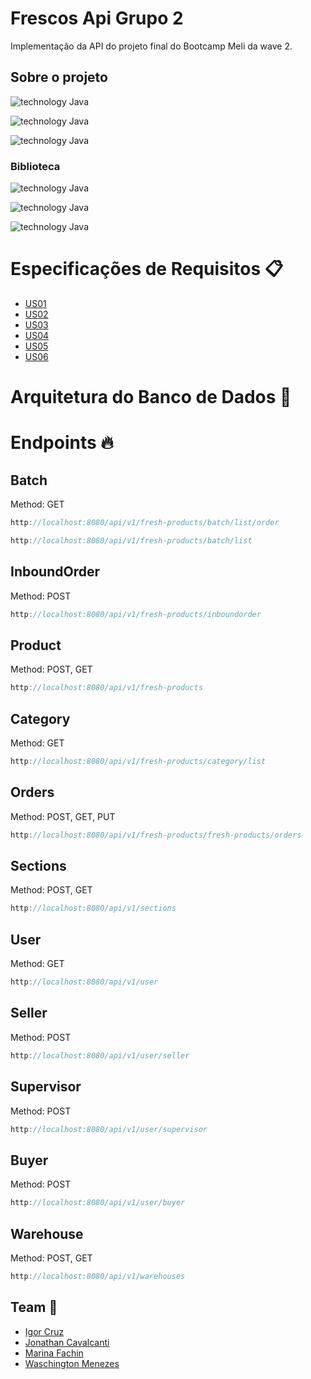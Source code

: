 # Frescos Api Grupo 2
Implementação da API do projeto final do Bootcamp Meli da wave 2. 

## Sobre o projeto

![technology Java](https://img.shields.io/badge/technology-java-blue.svg?style=flat-square)

![technology Java](https://img.shields.io/badge/framework-spring--boot-blue.svg?style=flat-square)

![technology Java](https://img.shields.io/badge/database-MySql-blue.svg?style=flat-square)

### Biblioteca 

![technology Java](https://img.shields.io/badge/modelmapper-v2.4.4-green.svg?style=flat-square)

![technology Java](https://img.shields.io/badge/java--jwt-v3.16.0-green.svg?style=flat-square)

![technology Java](https://img.shields.io/badge/lombok-v1.18.20-green.svg?style=flat-square)

# Especificações de Requisitos 📋

* [US01](https://drive.google.com/file/d/1X7YVc-DrSOa7KPR5nUF3Vi-ZkiMaUF9_/view)
* [US02](https://drive.google.com/file/d/136B0QgcQ2czB-ij_vt1t9YUON8xP8LlX/view)
* [US03](https://drive.google.com/file/d/1y7mP_PtO68TqkapqAOgvStwedq9WRr59/view)
* [US04](https://drive.google.com/file/d/1DIWGoZe9I-dHUtASFoiQ1pG21n5mK5ZZ/view)
* [US05](https://drive.google.com/file/d/1kcHtsFa35x5feUX9hCeHsW4HFk-hR6gy/view)
* [US06](https://drive.google.com/file/d/1hNOHcg1V8ggv4qp7KgaG1CV4EHNNpaPE/view)

# Arquitetura do Banco de Dados 🎲

# Endpoints 🔥
## Batch
Method: GET
```java
http://localhost:8080/api/v1/fresh-products/batch/list/order
```
```java
http://localhost:8080/api/v1/fresh-products/batch/list
```
## InboundOrder 
Method: POST
```java
http://localhost:8080/api/v1/fresh-products/inboundorder
```
## Product 
Method: POST, GET
```java
http://localhost:8080/api/v1/fresh-products
```
## Category
Method: GET
```java
http://localhost:8080/api/v1/fresh-products/category/list
```
## Orders
Method: POST, GET, PUT
```java
http://localhost:8080/api/v1/fresh-products/fresh-products/orders
```
## Sections
Method: POST, GET
```java
http://localhost:8080/api/v1/sections
```
## User
Method: GET
```java
http://localhost:8080/api/v1/user
```
## Seller
Method: POST
```java
http://localhost:8080/api/v1/user/seller
```
## Supervisor 
Method: POST
```java
http://localhost:8080/api/v1/user/supervisor
```
## Buyer 
Method: POST
```java
http://localhost:8080/api/v1/user/buyer
```
## Warehouse 
Method: POST, GET
```java
http://localhost:8080/api/v1/warehouses
```
## Team 🚀
- [Igor Cruz](https://github.com/icrxz)
- [Jonathan Cavalcanti](https://github.com/JCavalcanti-Meli)
- [Marina Fachin](https://github.com/mafachin)
- [Waschington Menezes](https://github.com/WaschingtonMenezes)
